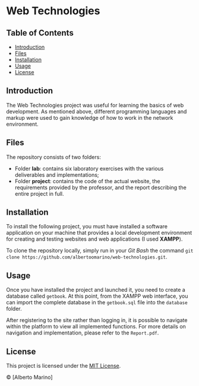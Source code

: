 # Web Technologies

## Table of Contents

- [Introduction](#introduction)
- [Files](#files)
- [Installation](#installation)
- [Usage](#usage)
- [License](#license)

## Introduction

The Web Technologies project was useful for learning the basics of web development. As mentioned above, different programming languages and markup were used to gain knowledge of how to work in the network environment.

## Files

The repository consists of two folders:
- Folder **lab**: contains six laboratory exercises with the various deliverables and implementations;
- Folder **project**: contains the code of the actual website, the requirements provided by the professor, and the report describing the entire project in full.

## Installation

To install the following project, you must have installed a software application on your machine that provides a local development environment for creating and testing websites and web applications (I used **XAMPP**).

To clone the repository locally, simply run in your *Git Bash* the command `git clone https://github.com/albertoomarino/web-technologies.git`.

## Usage

Once you have installed the project and launched it, you need to create a database called `getbook`. At this point, from the XAMPP web interface, you can import the complete database in the `getbook.sql` file into the `database` folder.

After registering to the site rather than logging in, it is possible to navigate within the platform to view all implemented functions. For more details on navigation and implementation, please refer to the `Report.pdf`.

## License

This project is licensed under the [MIT License](https://github.com/albertoomarino/web-technologies/blob/main/LICENSE).

© [Alberto Marino]
